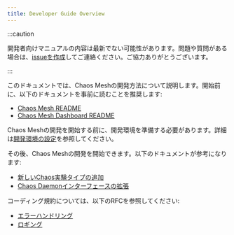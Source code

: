 ```yaml
---
title: Developer Guide Overview
---
```


:::caution

開発者向けマニュアルの内容は最新でない可能性があります。問題や質問がある場合は、[issueを作成](https://github.com/chaos-mesh/chaos-mesh/issues/new/choose)してご連絡ください。ご協力ありがとうございます。

:::

このドキュメントでは、Chaos Meshの開発方法について説明します。開始前に、以下のドキュメントを事前に読むことを推奨します:

- [Chaos Mesh README](https://github.com/chaos-mesh/chaos-mesh/blob/master/README.md)
- [Chaos Mesh Dashboard README](https://github.com/chaos-mesh/chaos-mesh/blob/master/ui/README.md)

Chaos Meshの開発を開始する前に、開発環境を準備する必要があります。詳細は[開発環境の設定](configure-development-environment.md)を参照してください。

その後、Chaos Meshの開発を開始できます。以下のドキュメントが参考になります:

- [新しいChaos実験タイプの追加](add-new-chaos-experiment-type.md)
- [Chaos Daemonインターフェースの拡張](extend-chaos-daemon-interface.md)

コーディング規約については、以下のRFCを参照してください:

- [エラーハンドリング](https://github.com/chaos-mesh/rfcs/blob/main/text/2021-09-27-refine-error-handling.md)
- [ロギング](https://github.com/chaos-mesh/rfcs/blob/main/text/2021-12-09-logging.md)